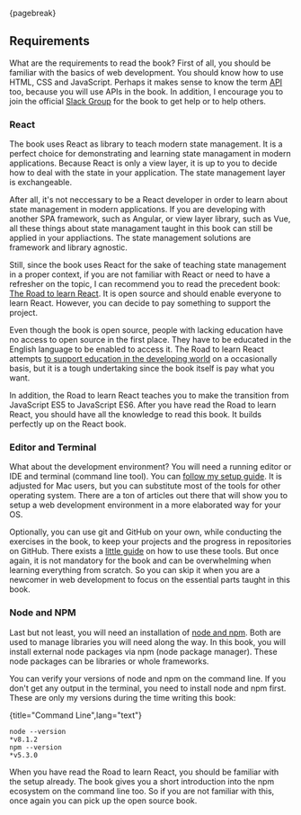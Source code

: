 {pagebreak}

## Requirements

What are the requirements to read the book? First of all, you should be familiar with the basics of web development. You should know how to use HTML, CSS and JavaScript. Perhaps it makes sense to know the term [API](https://www.robinwieruch.de/what-is-an-api-javascript/) too, because you will use APIs in the book. In addition, I encourage you to join the official [Slack Group](https://slack-the-road-to-learn-react.wieruch.com/) for the book to get help or to help others.

### React

The book uses React as library to teach modern state management. It is a perfect choice for demonstrating and learning state managament in modern applications. Because React is only a view layer, it is up to you to decide how to deal with the state in your application. The state management layer is exchangeable.

After all, it's not neccessary to be a React developer in order to learn about state management in modern applications. If you are developing with another SPA framework, such as Angular, or view layer library, such as Vue, all these things about state managament taught in this book can still be applied in your appliactions. The state management solutions are framework and library agnostic.

Still, since the book uses React for the sake of teaching state management in a proper context, if you are not familiar with React or need to have a refresher on the topic, I can recommend you to read the precedent book: [The Road to learn React](https://www.robinwieruch.de/the-road-to-learn-react/). It is open source and should enable everyone to learn React. However, you can decide to pay something to support the project.

Even though the book is open source, people with lacking education have no access to open source in the first place. They have to be educated in the English language to be enabled to access it. The Road to learn React attempts [to support education in the developing world](https://www.robinwieruch.de/giving-back-by-learning-react/) on a occasionally basis, but it is a tough undertaking since the book itself is pay what you want.

In addition, the Road to learn React teaches you to make the transition from JavaScript ES5 to JavaScript ES6. After you have read the Road to learn React, you should have all the knowledge to read this book. It builds perfectly up on the React book.

### Editor and Terminal

What about the development environment? You will need a running editor or IDE and terminal (command line tool). You can [follow my setup guide](https://www.robinwieruch.de/developer-setup/). It is adjusted for Mac users, but you can substitute most of the tools for other operating system. There are a ton of articles out there that will show you to setup a web development environment in a more elaborated way for your OS.

Optionally, you can use git and GitHub on your own, while conducting the exercises in the book, to keep your projects and the progress in repositories on GitHub. There exists a [little guide](https://www.robinwieruch.de/git-essential-commands/) on how to use these tools. But once again, it is not mandatory for the book and can be overwhelming when learning everything from scratch. So you can skip it when you are a newcomer in web development to focus on the essential parts taught in this book.

### Node and NPM

Last but not least, you will need an installation of [node and npm](https://nodejs.org/en/). Both are used to manage libraries you will need along the way. In this book, you will install external node packages via npm (node package manager). These node packages can be libraries or whole frameworks.

You can verify your versions of node and npm on the command line. If you don't get any output in the terminal, you need to install node and npm first. These are only my versions during the time writing this book:

{title="Command Line",lang="text"}
~~~~~~~~
node --version
*v8.1.2
npm --version
*v5.3.0
~~~~~~~~

When you have read the Road to learn React, you should be familiar with the setup already. The book gives you a short introduction into the npm ecosystem on the command line too. So if you are not familiar with this, once again you can pick up the open source book.